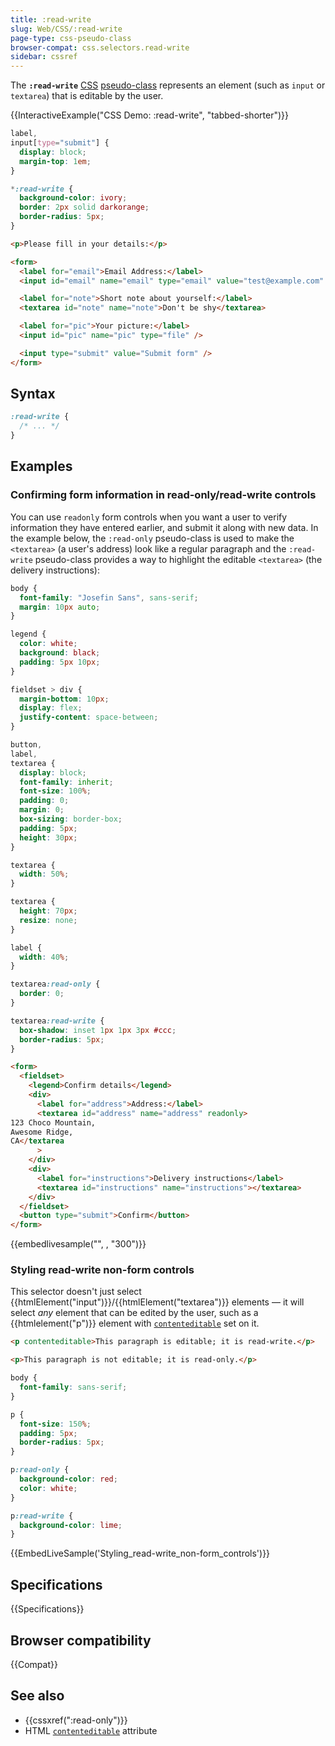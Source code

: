```yaml
---
title: :read-write
slug: Web/CSS/:read-write
page-type: css-pseudo-class
browser-compat: css.selectors.read-write
sidebar: cssref
---
```


The **`:read-write`** [CSS](/en-US/docs/Web/CSS) [pseudo-class](/en-US/docs/Web/CSS/Pseudo-classes) represents an element (such as `input` or `textarea`) that is editable by the user.

{{InteractiveExample("CSS Demo: :read-write", "tabbed-shorter")}}

```css interactive-example
label,
input[type="submit"] {
  display: block;
  margin-top: 1em;
}

*:read-write {
  background-color: ivory;
  border: 2px solid darkorange;
  border-radius: 5px;
}
```

```html interactive-example
<p>Please fill in your details:</p>

<form>
  <label for="email">Email Address:</label>
  <input id="email" name="email" type="email" value="test@example.com" />

  <label for="note">Short note about yourself:</label>
  <textarea id="note" name="note">Don't be shy</textarea>

  <label for="pic">Your picture:</label>
  <input id="pic" name="pic" type="file" />

  <input type="submit" value="Submit form" />
</form>
```

## Syntax

```css
:read-write {
  /* ... */
}
```

## Examples

### Confirming form information in read-only/read-write controls

You can use `readonly` form controls when you want a user to verify information they have entered earlier, and submit it along with new data.
In the example below, the `:read-only` pseudo-class is used to make the `<textarea>` (a user's address) look like a regular paragraph and the `:read-write` pseudo-class provides a way to highlight the editable `<textarea>` (the delivery instructions):

```css hidden
body {
  font-family: "Josefin Sans", sans-serif;
  margin: 10px auto;
}

legend {
  color: white;
  background: black;
  padding: 5px 10px;
}

fieldset > div {
  margin-bottom: 10px;
  display: flex;
  justify-content: space-between;
}

button,
label,
textarea {
  display: block;
  font-family: inherit;
  font-size: 100%;
  padding: 0;
  margin: 0;
  box-sizing: border-box;
  padding: 5px;
  height: 30px;
}

textarea {
  width: 50%;
}

textarea {
  height: 70px;
  resize: none;
}

label {
  width: 40%;
}
```

```css
textarea:read-only {
  border: 0;
}

textarea:read-write {
  box-shadow: inset 1px 1px 3px #ccc;
  border-radius: 5px;
}
```

```html
<form>
  <fieldset>
    <legend>Confirm details</legend>
    <div>
      <label for="address">Address:</label>
      <textarea id="address" name="address" readonly>
123 Choco Mountain,
Awesome Ridge,
CA</textarea
      >
    </div>
    <div>
      <label for="instructions">Delivery instructions</label>
      <textarea id="instructions" name="instructions"></textarea>
    </div>
  </fieldset>
  <button type="submit">Confirm</button>
</form>
```

{{embedlivesample("", , "300")}}

### Styling read-write non-form controls

This selector doesn't just select {{htmlElement("input")}}/{{htmlElement("textarea")}} elements — it will select _any_ element that can be edited by the user, such as a {{htmlelement("p")}} element with [`contenteditable`](/en-US/docs/Web/HTML/Reference/Global_attributes/contenteditable) set on it.

```html
<p contenteditable>This paragraph is editable; it is read-write.</p>

<p>This paragraph is not editable; it is read-only.</p>
```

```css
body {
  font-family: sans-serif;
}

p {
  font-size: 150%;
  padding: 5px;
  border-radius: 5px;
}

p:read-only {
  background-color: red;
  color: white;
}

p:read-write {
  background-color: lime;
}
```

{{EmbedLiveSample('Styling_read-write_non-form_controls')}}

## Specifications

{{Specifications}}

## Browser compatibility

{{Compat}}

## See also

- {{cssxref(":read-only")}}
- HTML [`contenteditable`](/en-US/docs/Web/HTML/Reference/Global_attributes/contenteditable) attribute
